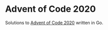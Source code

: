 # Advent of Code 2020

Solutions to [Advent of Code 2020](https://adventofcode.com/2020) written in Go.